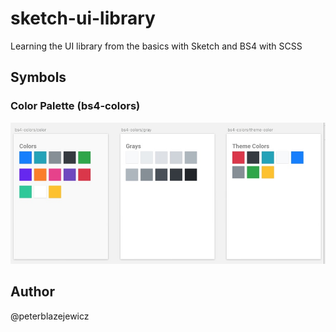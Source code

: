 # sketch-ui-library

Learning the UI library from the basics with Sketch and BS4 with SCSS

## Symbols

### Color Palette (bs4-colors)

![Color Palette](assets/bs4-colors.jpg)


## Author

@peterblazejewicz
